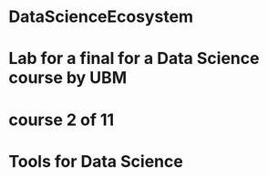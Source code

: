 # DataScienceEcosystem
# Lab for a final for a Data Science course by UBM  
# course 2 of 11
# Tools for Data Science

